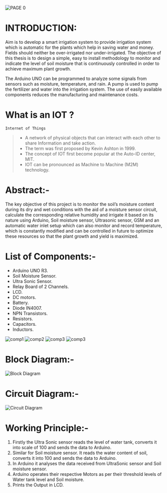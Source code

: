 ![PAGE 0](https://raw.githubusercontent.com/LakshmiDeepak9653/MINIPROJECT-resources/main/page-0.png?token=GHSAT0AAAAAABTZRYW3GPZH2SHVTWHZONZIYTGIR6A)
# INTRODUCTION:
Aim is to develop a smart irrigation system to provide irrigation system which is automatic for the plants which help in saving water and money. Fields should neither be over-irrigated nor under-irrigated. The objective of this thesis is to design 
a simple, easy to install methodology to monitor and indicate the 
level of soil moisture that is continuously controlled in order 
to achieve maximum plant growth.

The Arduino UNO can be programmed to analyze some signals from sensors such as moisture, temperature, and rain. A pump is used to pump the fertilizer and water into the irrigation system. The use of easily available components reduces the manufacturing and maintenance costs.

# What is an IOT ?
`Internet of Things`
> -  A network of physical objects that can interact with each other to share Information and take action.
> - The term was first proposed by Kevin Ashton in 1999.
> - The concept of IOT first become popular at the Auto-ID center, MIT.
> - IOT can be pronounced as Machine to Machine (M2M) technology.

# Abstract:-
The key objective of this project is to monitor the soil’s moisture content during its dry and wet conditions with the aid of a moisture sensor circuit, calculate the corresponding relative humidity and irrigate it based on its nature using Arduino, Soil moisture sensor, Ultrasonic sensor, GSM and an automatic water inlet setup which can also monitor and record temperature, which is constantly modified and can be controlled in future to optimize these resources so that the plant growth and yield is maximized.

# List of Components:-
- Arduino UNO R3.
- Soil Moisture Sensor.
- Ultra Sonic Sensor.
- Relay Board of 2 Channels.
- LCD.
- DC motors.
- Battery.
- Diode IN4007.
- NPN Transistors.
- Resistors.
- Capacitors.
- Inductors.

![comp1](https://raw.githubusercontent.com/LakshmiDeepak9653/MINIPROJECT-resources/main/MINI%20PROject_00006.jpg?token=GHSAT0AAAAAABTZRYW26GNM2356NT5QNE5WYTGJGUA)
![comp2](https://raw.githubusercontent.com/LakshmiDeepak9653/MINIPROJECT-resources/main/MINI%20PROject_00007.jpg?token=GHSAT0AAAAAABTZRYW2YEB7XGIK6U2GNJ5MYTGJHVQ)
![comp3](https://raw.githubusercontent.com/LakshmiDeepak9653/MINIPROJECT-resources/main/MINI%20PROject_00008.jpg?token=GHSAT0AAAAAABTZRYW3THEC45MQKQ2DKZT4YTGJIBQ)
![comp3](https://raw.githubusercontent.com/LakshmiDeepak9653/MINIPROJECT-resources/main/MINI%20PROject_00009.jpg?token=GHSAT0AAAAAABTZRYW3MEZI7ZU4P22CJHKYYTGJINA)

# Block Diagram:-
![Block Diagram](https://raw.githubusercontent.com/LakshmiDeepak9653/MINIPROJECT-resources/main/MINI%20project%20(1).png?token=GHSAT0AAAAAABTZRYW27ANJVO56LORZX4VKYTGJKEA)

# Circuit Diagram:-
![Circuit Diagram](https://raw.githubusercontent.com/LakshmiDeepak9653/MINIPROJECT-resources/main/Screenshot%20from%202022-04-14%2019-14-23.png?token=GHSAT0AAAAAABTZRYW2BA7EKKZ43NPPGEHAYTGJN7A)


# Working Principle:-

1. Firstly the Ultra Sonic sensor reads the level of water tank, converts it into scale of 100 and sends the data to Arduino. 
2. Similar for Soil moisture sensor. It reads the  water content of soil, converts it into 100 and sends the data to Arduino.
3. In Arduino it analyses the data received from UltraSonic sensor and Soil moisture sensor. 
4. Arduino operates their respective Motors as per their threshold levels of Water tank level and Soil moisture.
5. Prints the Output in LCD.

